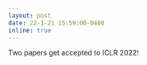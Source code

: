 ```yaml
---
layout: post
date: 22-1-21 15:59:00-0400
inline: true
---
```


Two papers get accepted to ICLR 2022!
